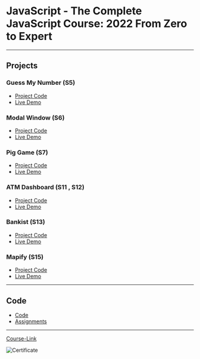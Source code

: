 # JavaScript - The Complete JavaScript Course: 2022 From Zero to Expert

---

## Projects

### Guess My Number (S5)

- [Project Code](https://github.com/Mahmoud-Hamza-Git/Frontend-Projects/tree/guessing_game)
- [Live Demo](https://guessing-game-xnumber.netlify.app/)

### Modal Window (S6)

- [Project Code](https://github.com/Mahmoud-Hamza-Git/Frontend-Projects/tree/modal_window)
- [Live Demo](https://modal-window-display.netlify.app/)

### Pig Game (S7)

- [Project Code](https://github.com/Mahmoud-Hamza-Git/Frontend-Projects/tree/dice_game)
- [Live Demo](https://dice-game-challenge.netlify.app/)

### ATM Dashboard (S11 , S12)

- [Project Code](https://github.com/Mahmoud-Hamza-Git/Frontend-Projects/tree/ATM)
- [Live Demo](https://atm-monitor.netlify.app/)

### Bankist (S13)

- [Project Code](https://github.com/Mahmoud-Hamza-Git/Frontend-Projects/tree/bankist)
- [Live Demo](https://bankist-app-page.netlify.app/)

### Mapify (S15)

- [Project Code](https://github.com/Mahmoud-Hamza-Git/Frontend-Projects/tree/mapify)
- [Live Demo](https://hamza-mapify.netlify.app/)

---

## Code

- [Code](Code)
- [Assignments](Code/assignments/)

---

[Course-Link](https://www.udemy.com/course/javascript-the-complete-guide-2020-beginner-advanced/)<br>

![Certificate](https://github.com/Mahmoud-Hamza-Git/Kalbonyan-Elmarsos/assets/86957735/79756aa2-838a-4b67-9b79-f2751ada19c7)

<br>

